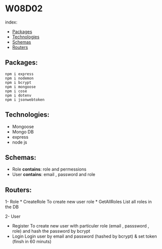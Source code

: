 # W08D02

index:

* [Packages](#Packages)
* [Technologies](#technologies)
* [Schemas](#Schemas)
* [Routers](#Routers)

## Packages:
```
npm i express
npm i nodemon
npm i bcrypt
npm i mongoose
npm i cose
npm i dotenv
npm i jsonwebtoken 
 ```


## Technologies:
* Mongoose
* Mongo DB
* express
* node js


## Schemas:
 * Role
 **contains**: role and permessions
 * User
 **contains**: email , password and role

 ## Routers:
 1- Role
    * CreateRole
        To create new user role 
    * GetAllRoles
        List all roles in the DB
  
 2- User
   * Register
       To create new user with particuler role (email , passsword , role) and hash the password by bcrypt
   * Login
       Login user by email and password (hashed by bcrypt) & set token (finsh in 60 minuts)
  
  

  
 
